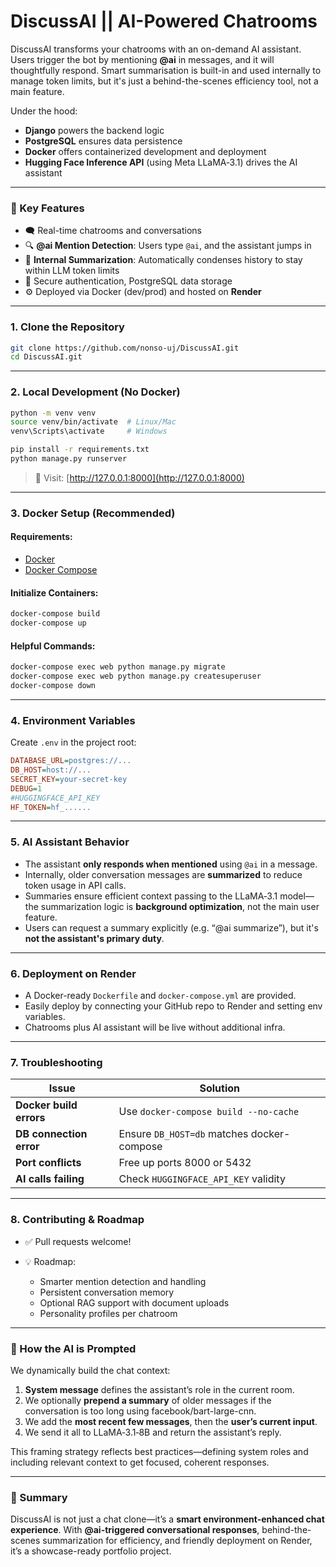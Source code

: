 # **DiscussAI || AI-Powered Chatrooms**

DiscussAI transforms your chatrooms with an on-demand AI assistant. Users trigger the bot by mentioning **@ai** in messages, and it will thoughtfully respond. Smart summarisation is built-in and used internally to manage token limits, but it's just a behind-the-scenes efficiency tool, not a main feature.

Under the hood:

* **Django** powers the backend logic
* **PostgreSQL** ensures data persistence
* **Docker** offers containerized development and deployment
* **Hugging Face Inference API** (using Meta LLaMA‑3.1) drives the AI assistant

---

### 🚀 Key Features

* 🗨️ Real-time chatrooms and conversations
* 🔍 **@ai Mention Detection**: Users type `@ai`, and the assistant jumps in
* 🧠 **Internal Summarization**: Automatically condenses history to stay within LLM token limits
* 🔐 Secure authentication, PostgreSQL data storage
* ⚙️ Deployed via Docker (dev/prod) and hosted on **Render**

---

### 1. Clone the Repository

```bash
git clone https://github.com/nonso-uj/DiscussAI.git
cd DiscussAI.git
```

---

### 2. Local Development (No Docker)

```bash
python -m venv venv
source venv/bin/activate  # Linux/Mac
venv\Scripts\activate     # Windows

pip install -r requirements.txt
python manage.py runserver
```

> 📎 Visit: [http://127.0.0.1:8000](http://127.0.0.1:8000)

---

### 3. Docker Setup (Recommended)

#### Requirements:

* [Docker](https://docs.docker.com/get-docker/)
* [Docker Compose](https://docs.docker.com/compose/install/)

#### Initialize Containers:

```bash
docker-compose build
docker-compose up
```

#### Helpful Commands:

```bash
docker-compose exec web python manage.py migrate
docker-compose exec web python manage.py createsuperuser
docker-compose down
```

---

### 4. Environment Variables

Create `.env` in the project root:

```ini
DATABASE_URL=postgres://...
DB_HOST=host://...
SECRET_KEY=your-secret-key
DEBUG=1
#HUGGINGFACE_API_KEY
HF_TOKEN=hf_......
```

---

### 5. AI Assistant Behavior

* The assistant **only responds when mentioned** using `@ai` in a message.
* Internally, older conversation messages are **summarized** to reduce token usage in API calls.
* Summaries ensure efficient context passing to the LLaMA‑3.1 model— the summarization logic is **background optimization**, not the main user feature.
* Users can request a summary explicitly (e.g. “@ai summarize”), but it's **not the assistant's primary duty**.

---

### 6. Deployment on Render

* A Docker-ready `Dockerfile` and `docker-compose.yml` are provided.
* Easily deploy by connecting your GitHub repo to Render and setting env variables.
* Chatrooms plus AI assistant will be live without additional infra.

---

### 7. Troubleshooting

| Issue                   | Solution                                   |
| ----------------------- | ------------------------------------------ |
| **Docker build errors** | Use `docker-compose build --no-cache`      |
| **DB connection error** | Ensure `DB_HOST=db` matches docker-compose |
| **Port conflicts**      | Free up ports 8000 or 5432                 |
| **AI calls failing**    | Check `HUGGINGFACE_API_KEY` validity       |

---

### 8. Contributing & Roadmap

* ✅ Pull requests welcome!
* 💡 Roadmap:

  * Smarter mention detection and handling
  * Persistent conversation memory
  * Optional RAG support with document uploads
  * Personality profiles per chatroom

---

### 🧠 How the AI is Prompted

We dynamically build the chat context:

1. **System message** defines the assistant’s role in the current room.
2. We optionally **prepend a summary** of older messages if the conversation is too long using facebook/bart-large-cnn.
3. We add the **most recent few messages**, then the **user’s current input**.
4. We send it all to LLaMA‑3.1‑8B and return the assistant’s reply.

This framing strategy reflects best practices—defining system roles and including relevant context to get focused, coherent responses.

---

### 🧾 Summary

DiscussAI is not just a chat clone—it’s a **smart environment-enhanced chat experience**. With **@ai-triggered conversational responses**, behind-the-scenes summarization for efficiency, and friendly deployment on Render, it’s a showcase-ready portfolio project.
